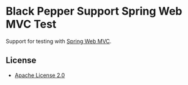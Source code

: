 Black Pepper Support Spring Web MVC Test
========================================

Support for testing with
[Spring Web MVC](http://docs.spring.io/spring/docs/current/spring-framework-reference/html/mvc.html).

License
-------

* [Apache License 2.0](http://www.apache.org/licenses/LICENSE-2.0.html)
